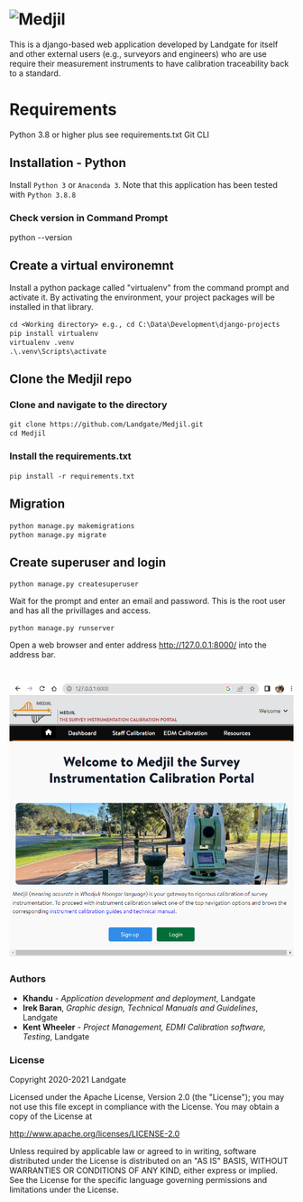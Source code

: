 # ![Medjil](https://github.com/Landgate/Medjil/blob/main/assets/logo.png)

This is a django-based web application developed by Landgate for itself and other external users (e.g., surveyors and engineers) who are use require their measurement instruments to have calibration traceability back to a standard.

# Requirements

Python 3.8 or higher plus see requirements.txt
Git CLI

## Installation - Python

Install ```Python 3``` or ```Anaconda 3```. Note that this application has been tested with ```Python 3.8.8```

### Check version in Command Prompt
python --version  

## Create a virtual environemnt
Install a python package called "virtualenv" from the command prompt and activate it. 
By activating the environment, your project packages will be installed in that library. 

```
cd <Working directory> e.g., cd C:\Data\Development\django-projects
pip install virtualenv 
virtualenv .venv
.\.venv\Scripts\activate
```
## Clone the Medjil repo 
### Clone and navigate to the directory
```
git clone https://github.com/Landgate/Medjil.git
cd Medjil
```
### Install the requirements.txt
```
pip install -r requirements.txt
```

## Migration

```
python manage.py makemigrations
python manage.py migrate
```

## Create superuser and login
```
python manage.py createsuperuser
```
Wait for the prompt and enter an email and password. 
This is the root user and has all the privillages and access. 

``` 
python manage.py runserver
```

Open a web browser and enter address http://127.0.0.1:8000/ into the address bar. 
# ![Medjil](https://github.com/Landgate/Medjil/blob/main/assets/HomePage.PNG)


### Authors

* **Khandu** - *Application development and deployment*, Landgate
* **Irek Baran**, *Graphic design, Technical Manuals and Guidelines*, Landgate
* **Kent Wheeler** - *Project Management, EDMI Calibration software, Testing*, Landgate


### License

Copyright 2020-2021 Landgate

Licensed under the Apache License, Version 2.0 (the "License"); you may not use this file except in compliance with the License. You may obtain a copy of the License at

http://www.apache.org/licenses/LICENSE-2.0

Unless required by applicable law or agreed to in writing, software distributed under the License is distributed on an "AS IS" BASIS, WITHOUT WARRANTIES OR CONDITIONS OF ANY KIND, either express or implied. See the License for the specific language governing permissions and limitations under the License.
